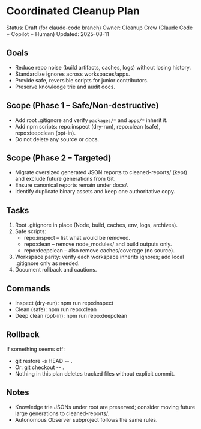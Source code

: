 # Coordinated Cleanup Plan

Status: Draft (for claude-code branch)
Owner: Cleanup Crew (Claude Code + Copilot + Human)
Updated: 2025-08-11

## Goals

- Reduce repo noise (build artifacts, caches, logs) without losing history.
- Standardize ignores across workspaces/apps.
- Provide safe, reversible scripts for junior contributors.
- Preserve knowledge trie and audit docs.

## Scope (Phase 1 – Safe/Non-destructive)

- Add root .gitignore and verify `packages/*` and `apps/*` inherit it.
- Add npm scripts: repo:inspect (dry-run), repo:clean (safe), repo:deepclean (opt-in).
- Do not delete any source or docs.

## Scope (Phase 2 – Targeted)

- Migrate oversized generated JSON reports to cleaned-reports/ (kept) and exclude future generations from Git.
- Ensure canonical reports remain under docs/.
- Identify duplicate binary assets and keep one authoritative copy.

## Tasks

1) Root .gitignore in place (Node, build, caches, env, logs, archives).
2) Safe scripts:
   - repo:inspect – list what would be removed.
   - repo:clean – remove node_modules/ and build outputs only.
   - repo:deepclean – also remove caches/coverage (no source).
3) Workspace parity: verify each workspace inherits ignores; add local .gitignore only as needed.
4) Document rollback and cautions.

## Commands

- Inspect (dry-run): npm run repo:inspect
- Clean (safe): npm run repo:clean
- Deep clean (opt-in): npm run repo:deepclean

## Rollback

If something seems off:
- git restore -s HEAD -- .
- Or: git checkout -- .
- Nothing in this plan deletes tracked files without explicit commit.

## Notes

- Knowledge trie JSONs under root are preserved; consider moving future large generations to cleaned-reports/.
- Autonomous Observer subproject follows the same rules.

